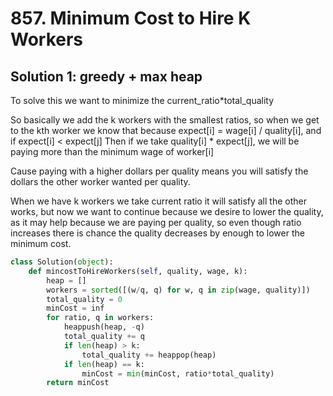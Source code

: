 # 857. Minimum Cost to Hire K Workers

## Solution 1: greedy + max heap

To solve this we want to minimize the current_ratio*total_quality

So basically we add the k workers with the smallest ratios,  so when we get to the kth worker
we know that because expect[i] = wage[i] / quality[i], and if expect[i] < expect[j]
Then if we take quality[i] * expect[j], we will be paying more than the minimum wage of worker[i]

Cause paying with a higher dollars per quality means you will satisfy the dollars the other worker wanted per quality.

When we have k workers we take current ratio it will satisfy all the other works, but now we want to continue
because we desire to lower the quality, as it may help because we are paying per quality, so even though ratio increases
there is chance the quality decreases by enough to lower the minimum cost.  

```py
class Solution(object):
    def mincostToHireWorkers(self, quality, wage, k):
        heap = []
        workers = sorted([(w/q, q) for w, q in zip(wage, quality)])
        total_quality = 0
        minCost = inf
        for ratio, q in workers:
            heappush(heap, -q)
            total_quality += q
            if len(heap) > k:
                total_quality += heappop(heap)
            if len(heap) == k:
                minCost = min(minCost, ratio*total_quality)
        return minCost 
```